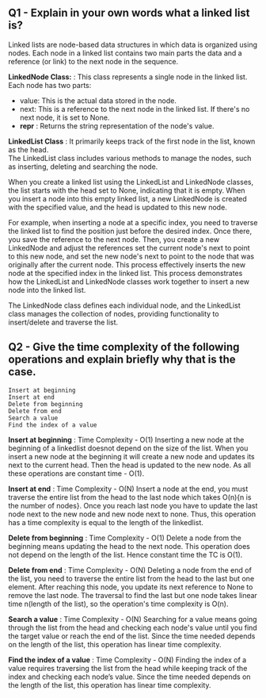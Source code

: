 ## Q1 - Explain in your own words what a linked list is?<br>
Linked lists are node-based data structures in which data is organized using nodes. Each node in a linked list contains two main parts the data and a reference (or link) to the next node in the sequence.<br>

**LinkedNode Class:** : This class represents a single node in the linked list. Each node has two parts:<br>
 - value: This is the actual data stored in the node.<br>
 - next: This is a reference to the next node in the linked list. If there's no next node, it is set to None.<br>
 - __repr__ : Returns the string representation of the node's value.<br>

**LinkedList Class** : It primarily keeps track of the first node in the list, known as the head.<br>
The LinkedList class includes various methods to manage the nodes, such as inserting, deleting and searching the node.

When you create a linked list using the LinkedList and LinkedNode classes, the list starts with the head set to None, indicating that it is empty. When you insert a node into this empty linked list, a new LinkedNode is created with the specified value, and the head is updated to this new node.

For example, when inserting a node at a specific index, you need to traverse the linked list to find the position just before the desired index. Once there, you save the reference to the next node. Then, you create a new LinkedNode and adjust the references set the current node's next to point to this new node, and set the new node's next to point to the node that was originally after the current node. This process effectively inserts the new node at the specified index in the linked list. This process demonstrates how the LinkedList and LinkedNode classes work together to insert a new node into the linked list.

The LinkedNode class defines each individual node, and the LinkedList class manages the collection of nodes, providing functionality to insert/delete and traverse the list.

## Q2 - Give the time complexity of the following operations and explain briefly why that is the case. 
    Insert at beginning
    Insert at end
    Delete from beginning
    Delete from end
    Search a value
    Find the index of a value

**Insert at beginning** : Time Complexity - O(1)
Inserting a new node at the beginning of a linkedlist doesnot depend on the size of the list. When you insert a new node at the beginning it will create a new node and updates its next to the current head. Then the head is updated to the new node. As all these operations are constant time - O(1).<br>

**Insert at end** : Time Complexity - O(N)
Insert a node at the end, you must traverse the entire list from the head to the last node which takes O(n){n is the number of nodes}. Once you reach last node you have to update the last node next to the new node and new node next to none. Thus, this operation has a time complexity is equal to the length of the linkedlist.<br>

**Delete from beginning** : Time Complexity - O(1)
Delete a node from the beginning means updating the head to the next node. This operation does not depend on the length of the list. Hence constant time the TC is O(1).<br>

**Delete from end** : Time Complexity - O(N)
Deleting a node from the end of the list, you need to traverse the entire list from the head to the last but one element. After reaching this node, you update its next reference to None to remove the last node. The traversal to find the last but one node takes linear time n(length of the list), so the operation's time complexity is O(n).<br>

**Search a value** : Time Complexity - O(N)
Searching for a value means going through the list from the head and checking each node's value until you find the target value or reach the end of the list. Since the time needed depends on the length of the list, this operation has linear time complexity.<br>

**Find the index of a value** : Time Complexity - O(N)
Finding the index of a value requires traversing the list from the head while keeping track of the index and checking each node’s value. Since the time needed depends on the length of the list, this operation has linear time complexity.

